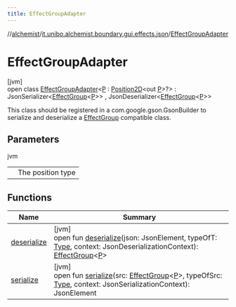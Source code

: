 ```yaml
---
title: EffectGroupAdapter
---
```

//[alchemist](../../../index.html)/[it.unibo.alchemist.boundary.gui.effects.json](../index.html)/[EffectGroupAdapter](index.html)



# EffectGroupAdapter



[jvm]\
open class [EffectGroupAdapter](index.html)<[P](index.html) : [Position2D](../../it.unibo.alchemist.model.interfaces/-position2-d/index.html)<out [P](index.html)>?> : JsonSerializer<[EffectGroup](../../it.unibo.alchemist.boundary.gui.effects/-effect-group/index.html)<[P](index.html)>> , JsonDeserializer<[EffectGroup](../../it.unibo.alchemist.boundary.gui.effects/-effect-group/index.html)<[P](index.html)>> 

This class should be registered in a com.google.gson.GsonBuilder to serialize and deserialize a [EffectGroup](../../it.unibo.alchemist.boundary.gui.effects/-effect-group/index.html) compatible class.



## Parameters


jvm

| | |
|---|---|
| <P> | The position type |



## Functions


| Name | Summary |
|---|---|
| [deserialize](deserialize.html) | [jvm]<br>open fun [deserialize](deserialize.html)(json: JsonElement, typeOfT: [Type](https://docs.oracle.com/javase/8/docs/api/java/lang/reflect/Type.html), context: JsonDeserializationContext): [EffectGroup](../../it.unibo.alchemist.boundary.gui.effects/-effect-group/index.html)<[P](index.html)> |
| [serialize](serialize.html) | [jvm]<br>open fun [serialize](serialize.html)(src: [EffectGroup](../../it.unibo.alchemist.boundary.gui.effects/-effect-group/index.html)<[P](index.html)>, typeOfSrc: [Type](https://docs.oracle.com/javase/8/docs/api/java/lang/reflect/Type.html), context: JsonSerializationContext): JsonElement |

